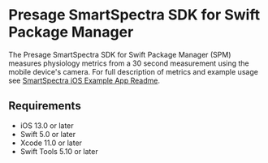 # Presage SmartSpectra SDK for Swift Package Manager
The Presage SmartSpectra SDK for Swift Package Manager (SPM) measures physiology metrics from a 30 second measurement using the mobile device's camera. For full description of metrics and example usage see [SmartSpectra iOS Example App Readme](https://github.com/Presage-Security/SmartSpectra-iOS-App/blob/main/README.md).

## Requirements

- iOS 13.0 or later
- Swift 5.0 or later
- Xcode 11.0 or later
- Swift Tools 5.10 or later